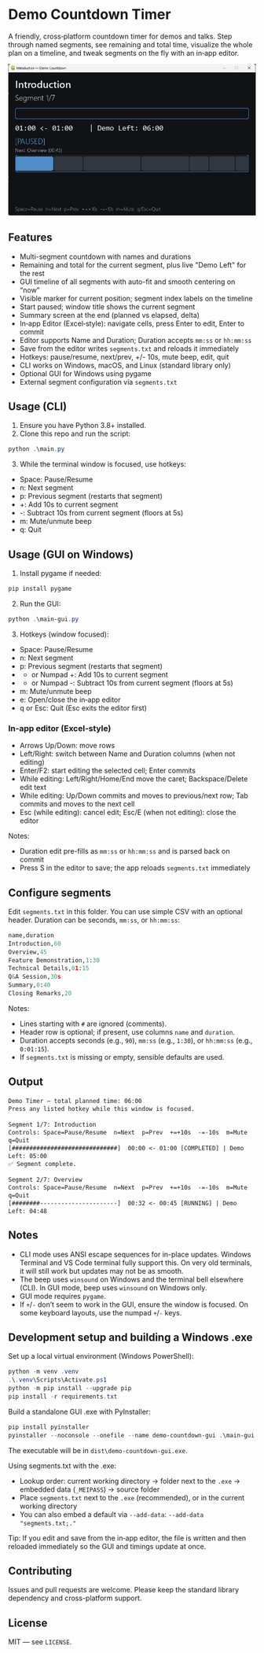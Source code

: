 # Demo Countdown Timer

A friendly, cross‑platform countdown timer for demos and talks. Step through named segments, see remaining and total time, visualize the whole plan on a timeline, and tweak segments on the fly with an in‑app editor.


![Demo Countdown GUI](images/screen1.png)

## Features

- Multi-segment countdown with names and durations
- Remaining and total for the current segment, plus live "Demo Left" for the rest
- GUI timeline of all segments with auto-fit and smooth centering on “now”
- Visible marker for current position; segment index labels on the timeline
- Start paused; window title shows the current segment
- Summary screen at the end (planned vs elapsed, delta)
- In‑app Editor (Excel‑style): navigate cells, press Enter to edit, Enter to commit
- Editor supports Name and Duration; Duration accepts `mm:ss` or `hh:mm:ss`
- Save from the editor writes `segments.txt` and reloads it immediately
- Hotkeys: pause/resume, next/prev, +/- 10s, mute beep, edit, quit
- CLI works on Windows, macOS, and Linux (standard library only)
- Optional GUI for Windows using pygame
- External segment configuration via `segments.txt`

## Usage (CLI)

1. Ensure you have Python 3.8+ installed.
2. Clone this repo and run the script:

```powershell
python .\main.py
```

3. While the terminal window is focused, use hotkeys:

- Space: Pause/Resume
- n: Next segment
- p: Previous segment (restarts that segment)
- +: Add 10s to current segment
- -: Subtract 10s from current segment (floors at 5s)
- m: Mute/unmute beep
- q: Quit

## Usage (GUI on Windows)

1. Install pygame if needed:

```powershell
pip install pygame
```

2. Run the GUI:

```powershell
python .\main-gui.py
```

3. Hotkeys (window focused):

- Space: Pause/Resume
- n: Next segment
- p: Previous segment (restarts that segment)
- + or Numpad +: Add 10s to current segment
- - or Numpad -: Subtract 10s from current segment (floors at 5s)
- m: Mute/unmute beep
- e: Open/close the in‑app editor
- q or Esc: Quit (Esc exits the editor first)

### In‑app editor (Excel‑style)

- Arrows Up/Down: move rows
- Left/Right: switch between Name and Duration columns (when not editing)
- Enter/F2: start editing the selected cell; Enter commits
- While editing: Left/Right/Home/End move the caret; Backspace/Delete edit text
- While editing: Up/Down commits and moves to previous/next row; Tab commits and moves to the next cell
- Esc (while editing): cancel edit; Esc/E (when not editing): close the editor

Notes:
- Duration edit pre-fills as `mm:ss` or `hh:mm:ss` and is parsed back on commit
- Press S in the editor to save; the app reloads `segments.txt` immediately

## Configure segments

Edit `segments.txt` in this folder. You can use simple CSV with an optional header. Duration can be seconds, `mm:ss`, or `hh:mm:ss`:

```python
name,duration
Introduction,60
Overview,45
Feature Demonstration,1:30
Technical Details,01:15
Q&A Session,30s
Summary,0:40
Closing Remarks,20
```

Notes:
- Lines starting with `#` are ignored (comments).
- Header row is optional; if present, use columns `name` and `duration`.
- Duration accepts seconds (e.g., `90`), `mm:ss` (e.g., `1:30`), or `hh:mm:ss` (e.g., `0:01:15`).
- If `segments.txt` is missing or empty, sensible defaults are used.

## Output

```
Demo Timer — total planned time: 06:00
Press any listed hotkey while this window is focused.

Segment 1/7: Introduction
Controls: Space=Pause/Resume  n=Next  p=Prev  +=+10s  -=-10s  m=Mute  q=Quit
[##############################]  00:00 <- 01:00 [COMPLETED] | Demo Left: 05:00
✅ Segment complete.

Segment 2/7: Overview
Controls: Space=Pause/Resume  n=Next  p=Prev  +=+10s  -=-10s  m=Mute  q=Quit
[########----------------------]  00:32 <- 00:45 [RUNNING] | Demo Left: 04:48
```

## Notes

- CLI mode uses ANSI escape sequences for in-place updates. Windows Terminal and VS Code terminal fully support this. On very old terminals, it will still work but updates may not be as smooth.
- The beep uses `winsound` on Windows and the terminal bell elsewhere (CLI). In GUI mode, beep uses `winsound` on Windows only.
- GUI mode requires `pygame`.
- If `+`/`-` don’t seem to work in the GUI, ensure the window is focused. On some keyboard layouts, use the numpad `+`/`-` keys.

## Development setup and building a Windows .exe

Set up a local virtual environment (Windows PowerShell):

```powershell
python -m venv .venv
.\.venv\Scripts\Activate.ps1
python -m pip install --upgrade pip
pip install -r requirements.txt
```

Build a standalone GUI .exe with PyInstaller:

```powershell
pip install pyinstaller
pyinstaller --noconsole --onefile --name demo-countdown-gui .\main-gui.py
```

The executable will be in `dist\demo-countdown-gui.exe`.

Using segments.txt with the .exe:
- Lookup order: current working directory → folder next to the `.exe` → embedded data (`_MEIPASS`) → source folder
- Place `segments.txt` next to the `.exe` (recommended), or in the current working directory
- You can also embed a default via `--add-data`: `--add-data "segments.txt;."`

Tip: If you edit and save from the in‑app editor, the file is written and then reloaded immediately so the GUI and timings update at once.

## Contributing

Issues and pull requests are welcome. Please keep the standard library dependency and cross-platform support.

## License

MIT — see `LICENSE`.
